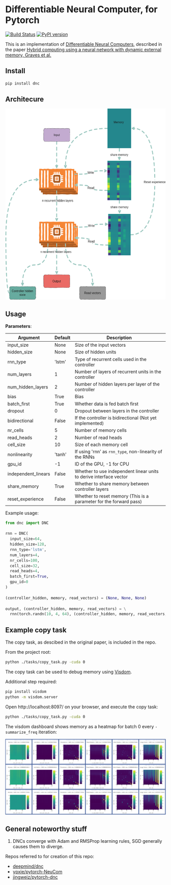 # Differentiable Neural Computer, for Pytorch

[![Build Status](https://travis-ci.org/ixaxaar/pytorch-dnc.svg?branch=master)](https://travis-ci.org/ixaxaar/pytorch-dnc) [![PyPI version](https://badge.fury.io/py/dnc.svg)](https://badge.fury.io/py/dnc)

This is an implementation of [Differentiable Neural Computers](http://people.idsia.ch/~rupesh/rnnsymposium2016/slides/graves.pdf), described in the paper [Hybrid computing using a neural network with dynamic external memory, Graves et al.](https://www.nature.com/articles/nature20101)

## Install

```bash
pip install dnc
```

## Architecure

<img src="./docs/dnc.png" height="600" />

## Usage

**Parameters**:

| Argument | Default | Description |
| --- | --- | --- |
| input_size | None | Size of the input vectors |
| hidden_size | None | Size of hidden units |
| rnn_type | 'lstm' | Type of recurrent cells used in the controller |
| num_layers | 1 | Number of layers of recurrent units in the controller |
| num_hidden_layers | 2 | Number of hidden layers per layer of the controller |
| bias | True | Bias |
| batch_first | True | Whether data is fed batch first |
| dropout | 0 | Dropout between layers in the controller |
| bidirectional | False | If the controller is bidirectional (Not yet implemented) |
| nr_cells | 5 | Number of memory cells |
| read_heads | 2 | Number of read heads |
| cell_size | 10 | Size of each memory cell |
| nonlinearity | 'tanh' | If using 'rnn' as `rnn_type`, non-linearity of the RNNs |
| gpu_id | -1 | ID of the GPU, -1 for CPU |
| independent_linears | False | Whether to use independent linear units to derive interface vector |
| share_memory | True | Whether to share memory between controller layers |
| reset_experience | False | Whether to reset memory (This is a parameter for the forward pass) |


Example usage:

```python
from dnc import DNC

rnn = DNC(
  input_size=64,
  hidden_size=128,
  rnn_type='lstm',
  num_layers=4,
  nr_cells=100,
  cell_size=32,
  read_heads=4,
  batch_first=True,
  gpu_id=0
)

(controller_hidden, memory, read_vectors) = (None, None, None)

output, (controller_hidden, memory, read_vectors) = \
  rnn(torch.randn(10, 4, 64), (controller_hidden, memory, read_vectors, reset_experience=True))
```

## Example copy task

The copy task, as descibed in the original paper, is included in the repo.

From the project root:
```bash
python ./tasks/copy_task.py -cuda 0
```

The copy task can be used to debug memory using [Visdom](https://github.com/facebookresearch/visdom).

Additional step required:

```bash
pip install visdom
python -m visdom.server
```

Open http://localhost:8097/ on your browser, and execute the copy task:

```bash
python ./tasks/copy_task.py -cuda 0
```

The visdom dashboard shows memory as a heatmap for batch 0 every `-summarize_freq` iteration:

![Visdom dashboard](./docs/dnc-mem-debug.png)


## General noteworthy stuff

1. DNCs converge with Adam and RMSProp learning rules, SGD generally causes them to diverge.

Repos referred to for creation of this repo:

- [deepmind/dnc](https://github.com/deepmind/dnc)
- [ypxie/pytorch-NeuCom](https://github.com/ypxie/pytorch-NeuCom)
- [jingweiz/pytorch-dnc](https://github.com/jingweiz/pytorch-dnc)

